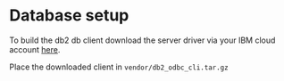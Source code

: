 # Database setup

To build the db2 db client download the server driver via your IBM cloud account [here](https://early-access.ibm.com/software/support/trial/cst/programwebsite.wss?siteId=849&h=null&p=null).

Place the downloaded client in `vendor/db2_odbc_cli.tar.gz`
